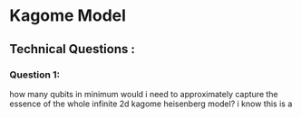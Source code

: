 # Kagome Model

## Technical Questions : 
### Question 1:
how many qubits in minimum would i need to approximately capture the essence of the whole infinite 2d kagome heisenberg model? i know this is a 